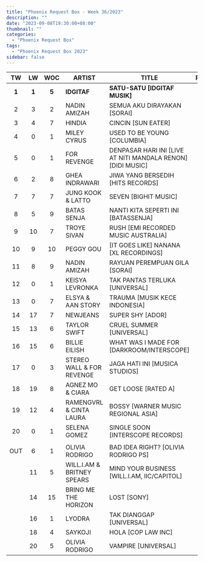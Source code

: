 ```yaml
---
title: "Phoenix Request Box - Week 36/2023"
description: ""
date: "2023-09-08T19:30:00+08:00"
thumbnail: ""
categories:
  - "Phoenix Request Box"
tags:
  - "Phoenix Request Box 2023"
sidebar: false
---
```

<!--more-->
|TW|LW|WOC|ARTIST|TITLE|PEAK|PTW|PLW|MOVE|TLW|TOTAL|
|:---:|:---:|:---:|---|---|:---:|:---:|:---:|:---:|:---:|:---:|
|**1**|**1**|**5**|**IDGITAF**|**SATU-SATU [IDGITAF MUSIK]**|1|**10227**|6383|3844|6383|16610|
|2|3|2|NADIN AMIZAH|SEMUA AKU DIRAYAKAN [SORAI]|2|4512|2354|2158|2354|6866|
|3|4|7|HINDIA|CINCIN [SUN EATER]|1|3043|1961|1082|28335|31378|
|4|0|1|MILEY CYRUS|USED TO BE YOUNG [COLUMBIA]|4|2673|0|2673|0|2673|
|5|0|1|FOR REVENGE|DENPASAR HARI INI [LIVE AT NITI MANDALA RENON] [DIDI MUSIC]|5|2500|0|2500|0|2500|
|6|2|8|GHEA INDRAWARI|JIWA YANG BERSEDIH [HITS RECORDS]|1|2190|3850|-1660|20837|23027|
|7|7|7|JUNG KOOK & LATTO|SEVEN [BIGHIT MUSIC]|1|1310|1350|-40|27520|28830|
|8|5|9|BATAS SENJA|NANTI KITA SEPERTI INI [BATASSENJA]|2|1285|1804|-519|9777|11062|
|9|10|7|TROYE SIVAN|RUSH [EMI RECORDED MUSIC AUSTRALIA]|3|1020|740|280|10520|11540|
|10|9|10|PEGGY GOU|[IT GOES LIKE] NANANA [XL RECORDINGS]|1|887|865|22|20537|21424|
|11|8|9|NADIN AMIZAH|RAYUAN PEREMPUAN GILA [SORAI]|2|826|887|-61|19321|20147|
|12|0|1|KEISYA LEVRONKA|TAK PANTAS TERLUKA [UNIVERSAL]|12|760|0|760|0|760|
|13|0|7|ELSYA & AAN STORY|TRAUMA [MUSIK KECE INDONESIA]|4|710|0|710|5004|5714|
|14|17|7|NEWJEANS|SUPER SHY [ADOR]|8|669|411|258|4722|5391|
|15|13|6|TAYLOR SWIFT|CRUEL SUMMER [UNIVERSAL]|12|528|469|59|2578|3106|
|16|15|6|BILLIE EILISH|WHAT WAS I MADE FOR [DARKROOM/INTERSCOPE]|6|483|444|39|3530|4013|
|17|0|3|STEREO WALL & FOR REVENGE|JAGA HATI INI [MUSICA STUDIOS]|11|480|0|480|1200|1680|
|18|19|8|AGNEZ MO & CIARA|GET LOOSE [RATED A]|1|460|380|80|25960|26420|
|19|12|4|RAMENGVRL & CINTA LAURA|BOSSY [WARNER MUSIC REGIONAL ASIA]|4|380|500|-120|4780|5160|
|20|0|1|SELENA GOMEZ|SINGLE SOON [INTERSCOPE RECORDS]|20|360|0|360|0|360|
| | | | | | | | | | | |
|OUT|6|1|OLIVIA RODRIGO|BAD IDEA RIGHT? [OLIVIA RODRIGO PS]|6| | | | | |
| |11|5|WILL.I.AM & BRITNEY SPEARS|MIND YOUR BUSINESS [WILL.I.AM, IIC/CAPITOL]|7| | | | | |
| |14|15|BRING ME THE HORIZON|LOST [SONY]|9| | | | | |
| |16|1|LYODRA|TAK DIANGGAP [UNIVERSAL]|16| | | | | |
| |18|4|SAYKOJI|HOLA [COP LAW INC]|15| | | | | |
| |20|5|OLIVIA RODRIGO|VAMPIRE [UNIVERSAL]|5| | | | | |
